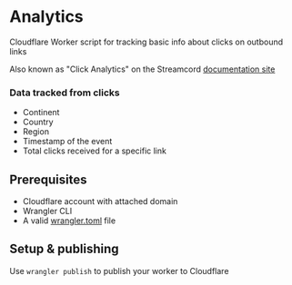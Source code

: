 # Analytics

Cloudflare Worker script for tracking basic info about clicks on outbound links

Also known as "Click Analytics" on the Streamcord [documentation site](https://docs.streamcord.io)

### Data tracked from clicks
- Continent
- Country
- Region
- Timestamp of the event
- Total clicks received for a specific link

## Prerequisites

- Cloudflare account with attached domain
- Wrangler CLI
- A valid [wrangler.toml](https://developers.cloudflare.com/workers/learning/getting-started#7-configure-your-project-for-deployment) file

## Setup & publishing

Use `wrangler publish` to publish your worker to Cloudflare
